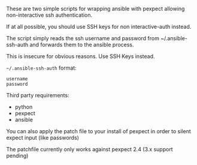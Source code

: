 These are two simple scripts for wrapping ansible with pexpect allowing non-interactive ssh authentication.

If at all possible, you should use SSH keys for non interactive-auth instead.

The script simply reads the ssh username and password from ~/.ansible-ssh-auth and forwards them to the ansible process.

This is insecure for obvious reasons. Use SSH Keys instead.

`~/.ansible-ssh-auth` format:

```
username
password
```

Third party requirements:

  - python
  - pexpect
  - ansible

You can also apply the patch file to your install of pexpect in order to silent expect input (like passwords)

The patchfile currently only works against pexpect 2.4 (3.x support pending)
